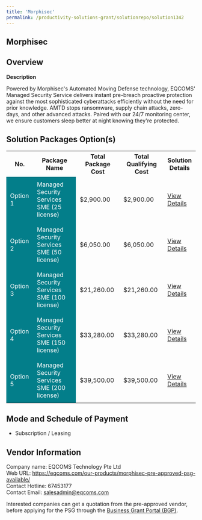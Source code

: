```yaml
---
title: 'Morphisec'
permalink: /productivity-solutions-grant/solutionrepo/solution1342
---
```


## Morphisec

## Overview

**Description**

Powered by Morphisec's Automated Moving Defense technology, EQCOMS' Managed Security Service delivers instant pre-breach proactive protection against the most sophisticated cyberattacks efficiently without the need for prior knowledge. AMTD stops ransomware, supply chain attacks, zero-days, and other advanced attacks. Paired with our 24/7 monitoring center, we ensure customers sleep better at night knowing they're protected.

## Solution Packages Option(s)

<table>
<tr>
<th><b>No.</b></th>
<th><b>Package Name</b></th>
<th><b>Total Package Cost</b></th>
<th><b>Total Qualifying Cost</b></th>
<th><b>Solution Details</b></th>
</tr>
<tr>
<td style='padding: 10px; background-color: #037E8A; color: #FFFFFF;'>Option 1</td>
<td style='padding: 10px; background-color: #037E8A; color: #FFFFFF;'>Managed Security Services SME (25 license)</td>
<td style='padding: 10px;'>$2,900.00</td>
<td style='padding: 10px;'>$2,900.00</td>
<td style='padding: 10px;'><a href='/images/psg/EQCOMS_Morphisec_07122023_Desensitised_Annex3_Part1.pdf' target='_blank'>View Details</a></td>
</tr>
<tr>
<td style='padding: 10px; background-color: #037E8A; color: #FFFFFF;'>Option 2</td>
<td style='padding: 10px; background-color: #037E8A; color: #FFFFFF;'>Managed Security Services SME (50 license)</td>
<td style='padding: 10px;'>$6,050.00</td>
<td style='padding: 10px;'>$6,050.00</td>
<td style='padding: 10px;'><a href='/images/psg/EQCOMS_Morphisec_07122023_Desensitised_Annex3_Part2.pdf' target='_blank'>View Details</a></td>
</tr>
<tr>
<td style='padding: 10px; background-color: #037E8A; color: #FFFFFF;'>Option 3</td>
<td style='padding: 10px; background-color: #037E8A; color: #FFFFFF;'>Managed Security Services SME (100 license)</td>
<td style='padding: 10px;'>$21,260.00</td>
<td style='padding: 10px;'>$21,260.00</td>
<td style='padding: 10px;'><a href='/images/psg/EQCOMS_Morphisec_07122023_Desensitised_Annex3_Part3.pdf' target='_blank'>View Details</a></td>
</tr>
<tr>
<td style='padding: 10px; background-color: #037E8A; color: #FFFFFF;'>Option 4</td>
<td style='padding: 10px; background-color: #037E8A; color: #FFFFFF;'>Managed Security Services SME (150 license)</td>
<td style='padding: 10px;'>$33,280.00</td>
<td style='padding: 10px;'>$33,280.00</td>
<td style='padding: 10px;'><a href='/images/psg/EQCOMS_Morphisec_07122023_Desensitised_Annex3_Part4.pdf' target='_blank'>View Details</a></td>
</tr>
<tr>
<td style='padding: 10px; background-color: #037E8A; color: #FFFFFF;'>Option 5</td>
<td style='padding: 10px; background-color: #037E8A; color: #FFFFFF;'>Managed Security Services SME (200 license)</td>
<td style='padding: 10px;'>$39,500.00</td>
<td style='padding: 10px;'>$39,500.00</td>
<td style='padding: 10px;'><a href='/images/psg/EQCOMS_Morphisec_07122023_Desensitised_Annex3_Part5.pdf' target='_blank'>View Details</a></td>
</tr>
</table>

## Mode and Schedule of Payment

 - Subscription / Leasing

## Vendor Information

 Company name: EQCOMS Technology Pte Ltd<br>Web URL: https://eqcoms.com/our-products/morphisec-pre-approved-psg-available/ <br>Contact Hotline: 67453177 <br>Contact Email: salesadmin@eqcoms.com <br>

Interested companies can get a quotation from the pre-approved vendor, before applying for the PSG through the <a href='https://www.businessgrants.gov.sg/' target='_blank' rel='noopener'>Business Grant Portal (BGP)</a>.

<script src="/jquery/resize-tables.js"></script>

